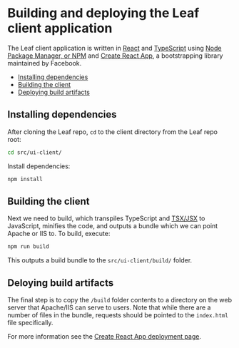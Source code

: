 # Building and deploying the Leaf client application
The Leaf client application is written in <a href="https://reactjs.org/" target="_blank">React</a> and <a href="https://www.typescriptlang.org/" target="_blank">TypeScript</a> using <a href="https://www.npmjs.com/" target="_blank">Node Package Manager, or NPM</a> and <a href="https://github.com/facebook/create-react-app" target="_blank">Create React App</a>, a bootstrapping library maintained by Facebook. 

* [Installing dependencies](#installing-dependencies)
* [Building the client](#building-the-client)
* [Deploying build artifacts](#deploying-build-artifacts)

## Installing dependencies
After cloning the Leaf repo, `cd` to the client directory from the Leaf repo root:
```bash
cd src/ui-client/
```
Install dependencies:
```bash
npm install
```

## Building the client
Next we need to build, which transpiles TypeScript and <a href="https://reactjs.org/docs/introducing-jsx.html" target="_blank">TSX/JSX</a> to JavaScript, minifies the code, and outputs a bundle which we can point Apache or IIS to. To build, execute:
```bash
npm run build
```
This outputs a build bundle to the `src/ui-client/build/` folder.

## Deloying build artifacts
The final step is to copy the `/build` folder contents to a directory on the web server that Apache/IIS can serve to users. Note that while there are a number of files in the bundle, requests should be pointed to the `index.html` file specifically.

For more information see the <a href="https://facebook.github.io/create-react-app/docs/deployment" target="_blank">Create React App deployment page</a>.
